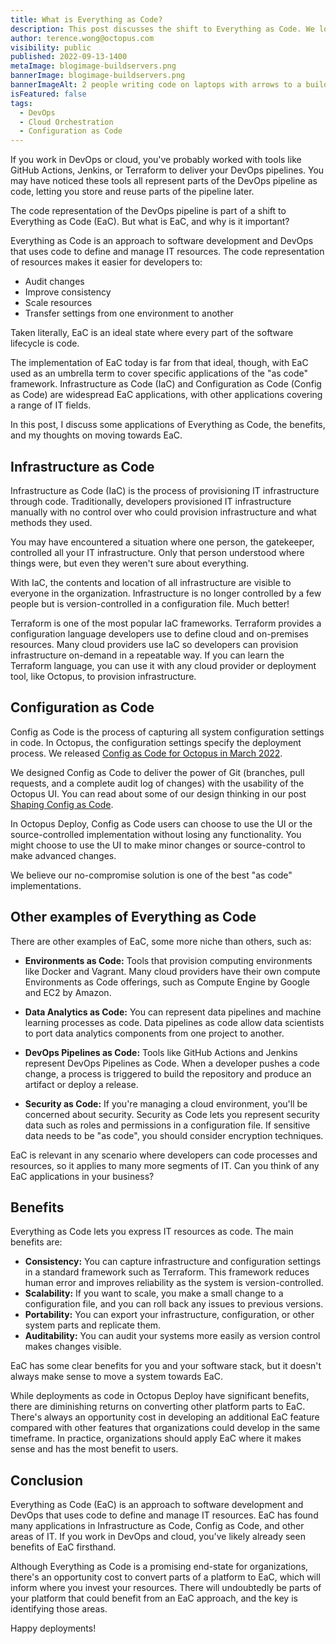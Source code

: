```yaml
---
title: What is Everything as Code?
description: This post discusses the shift to Everything as Code. We look at the 2 main EaC applications, Infrastructure as Code and Configuration as Code, along with other IT applications and benefits.
author: terence.wong@octopus.com
visibility: public
published: 2022-09-13-1400
metaImage: blogimage-buildservers.png
bannerImage: blogimage-buildservers.png
bannerImageAlt: 2 people writing code on laptops with arrows to a build server, then an arrow to the Octopus logo in a cloud, and a rocket launching
isFeatured: false
tags:
  - DevOps
  - Cloud Orchestration
  - Configuration as Code
---
```


If you work in DevOps or cloud, you've probably worked with tools like GitHub Actions, Jenkins, or Terraform to deliver your DevOps pipelines. You may have noticed these tools all represent parts of the DevOps pipeline as code, letting you store and reuse parts of the pipeline later.

The code representation of the DevOps pipeline is part of a shift to Everything as Code (EaC). But what is EaC, and why is it important? 

Everything as Code is an approach to software development and DevOps that uses code to define and manage IT resources. The code representation of resources makes it easier for developers to:

- Audit changes
- Improve consistency
- Scale resources
- Transfer settings from one environment to another

Taken literally, EaC is an ideal state where every part of the software lifecycle is code. 

The implementation of EaC today is far from that ideal, though, with EaC used as an umbrella term to cover specific applications of the "as code" framework. Infrastructure as Code (IaC) and Configuration as Code (Config as Code) are widespread EaC applications, with other applications covering a range of IT fields. 

In this post, I discuss some applications of Everything as Code, the benefits, and my thoughts on moving towards EaC.

## Infrastructure as Code

Infrastructure as Code (IaC) is the process of provisioning IT infrastructure through code. Traditionally, developers provisioned IT infrastructure manually with no control over who could provision infrastructure and what methods they used.

You may have encountered a situation where one person, the gatekeeper, controlled all your IT infrastructure. Only that person understood where things were, but even they weren't sure about everything.

With IaC, the contents and location of all infrastructure are visible to everyone in the organization. Infrastructure is no longer controlled by a few people but is version-controlled in a configuration file. Much better!

Terraform is one of the most popular IaC frameworks. Terraform provides a configuration language developers use to define cloud and on-premises resources. Many cloud providers use IaC so developers can provision infrastructure on-demand in a repeatable way. If you can learn the Terraform language, you can use it with any cloud provider or deployment tool, like Octopus, to provision infrastructure. 

## Configuration as Code

Config as Code is the process of capturing all system configuration settings in code. In Octopus, the configuration settings specify the deployment process. We released [Config as Code for Octopus in March 2022](https://octopus.com/blog/octopus-release-2022-q1). 

We designed Config as Code to deliver the power of Git (branches, pull requests, and a complete audit log of changes) with the usability of the Octopus UI. You can read about some of our design thinking in our post [Shaping Config as Code](https://octopus.com/blog/shaping-config-as-code).

In Octopus Deploy, Config as Code users can choose to use the UI or the source-controlled implementation without losing any functionality. You might choose to use the UI to make minor changes or source-control to make advanced changes.

We believe our no-compromise solution is one of the best "as code" implementations.

## Other examples of Everything as Code

There are other examples of EaC, some more niche than others, such as:

- **Environments as Code:** Tools that provision computing environments like Docker and Vagrant. Many cloud providers have their own compute Environments as Code offerings, such as Compute Engine by Google and EC2 by Amazon.

- **Data Analytics as Code:** You can represent data pipelines and machine learning processes as code. Data pipelines as code allow data scientists to port data analytics components from one project to another.

- **DevOps Pipelines as Code:** Tools like GitHub Actions and Jenkins represent DevOps Pipelines as Code. When a developer pushes a code change, a process is triggered to build the repository and produce an artifact or deploy a release.

- **Security as Code:** If you're managing a cloud environment, you'll be concerned about security. Security as Code lets you represent security data such as roles and permissions in a configuration file. If sensitive data needs to be "as code", you should consider encryption techniques.

EaC is relevant in any scenario where developers can code processes and resources, so it applies to many more segments of IT. Can you think of any EaC applications in your business? 

## Benefits

Everything as Code lets you express IT resources as code. The main benefits are:

- **Consistency:** You can capture infrastructure and configuration settings in a standard framework such as Terraform. This framework reduces human error and improves reliability as the system is version-controlled.
- **Scalability:** If you want to scale, you make a small change to a configuration file, and you can roll back any issues to previous versions.
- **Portability:** You can export your infrastructure, configuration, or other system parts and replicate them.
- **Auditability:** You can audit your systems more easily as version control makes changes visible.

EaC has some clear benefits for you and your software stack, but it doesn't always make sense to move a system towards EaC.

While deployments as code in Octopus Deploy have significant benefits, there are diminishing returns on converting other platform parts to EaC. There's always an opportunity cost in developing an additional EaC feature compared with other features that organizations could develop in the same timeframe. In practice, organizations should apply EaC where it makes sense and has the most benefit to users.

## Conclusion

Everything as Code (EaC) is an approach to software development and DevOps that uses code to define and manage IT resources. EaC has found many applications in Infrastructure as Code, Config as Code, and other areas of IT. If you work in DevOps and cloud, you've likely already seen benefits of EaC firsthand. 

Although Everything as Code is a promising end-state for organizations, there's an opportunity cost to convert parts of a platform to EaC, which will inform where you invest your resources. There will undoubtedly be parts of your platform that could benefit from an EaC approach, and the key is identifying those areas. 

Happy deployments!

